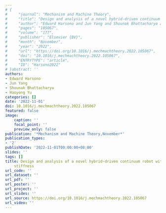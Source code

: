 ```yaml
---
# {
#     "journal": "Mechanism and Machine Theory",
#     "title": "Design and analysis of a novel hybrid-driven continuum robot with variable stiffness",
#     "author": "Edward Harsono and Jun Yang and Shounak Bhattacharya and Haoyong Yu",
#     "pages": "105067",
#     "volume": "177",
#     "publisher": "Elsevier {BV}",
#     "month": "November",
#     "year": "2022",
#     "url": "https://doi.org/10.1016/j.mechmachtheory.2022.105067",
#     "doi": "10.1016/j.mechmachtheory.2022.105067",
#     "ENTRYTYPE": "article",
#     "ID": "Harsono2022"
# }abstract: ''
authors:
- Edward Harsono
- Jun Yang
- Shounak Bhattacharya
- Haoyong Yu
categories: []
date: '2022-11-01'
doi: 10.1016/j.mechmachtheory.2022.105067
featured: false
image:
    caption: ''
    focal_point: ''
    preview_only: false
publication: '*Mechanism and Machine Theory,November*'
publication_types:
- '2'
publishDate: '2022-11-01T00:00:00+08:00'
slides: ''
tags: []
title: Design and analysis of a novel hybrid-driven continuum robot with variable
    stiffness
url_code: ''
url_dataset: ''
url_pdf: ''
url_poster: ''
url_project: ''
url_slides: ''
url_source: https://doi.org/10.1016/j.mechmachtheory.2022.105067
url_video: ''
---
```

